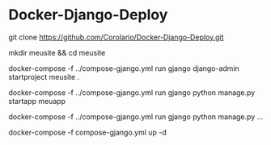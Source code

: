 # Docker-Django-Deploy

git clone https://github.com/Corolario/Docker-Django-Deploy.git

mkdir meusite && cd meusite

docker-compose -f ../compose-gjango.yml run gjango django-admin startproject meusite .

docker-compose -f ../compose-gjango.yml run gjango python manage.py startapp meuapp

docker-compose -f ../compose-gjango.yml run gjango python manage.py ...

docker-compose -f compose-gjango.yml up -d
